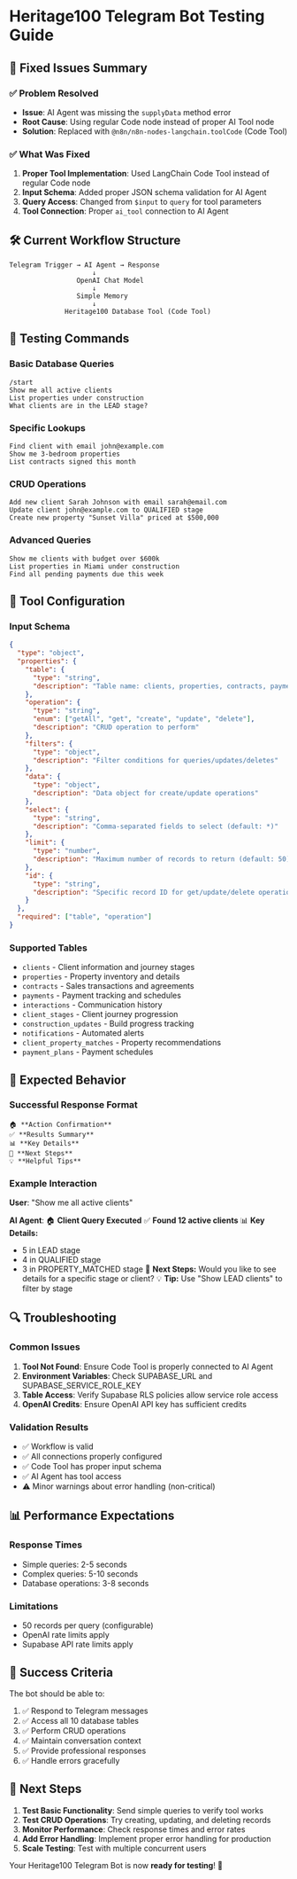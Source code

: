 # Heritage100 Telegram Bot Testing Guide

## 🎉 **Fixed Issues Summary**

### ✅ **Problem Resolved**
- **Issue**: AI Agent was missing the `supplyData` method error
- **Root Cause**: Using regular Code node instead of proper AI Tool node
- **Solution**: Replaced with `@n8n/n8n-nodes-langchain.toolCode` (Code Tool)

### ✅ **What Was Fixed**
1. **Proper Tool Implementation**: Used LangChain Code Tool instead of regular Code node
2. **Input Schema**: Added proper JSON schema validation for AI Agent
3. **Query Access**: Changed from `$input` to `query` for tool parameters
4. **Tool Connection**: Proper `ai_tool` connection to AI Agent

## 🛠️ **Current Workflow Structure**

```
Telegram Trigger → AI Agent → Response
                     ↓
                 OpenAI Chat Model
                     ↓
                 Simple Memory
                     ↓
              Heritage100 Database Tool (Code Tool)
```

## 🧪 **Testing Commands**

### **Basic Database Queries**
```
/start
Show me all active clients
List properties under construction
What clients are in the LEAD stage?
```

### **Specific Lookups**
```
Find client with email john@example.com
Show me 3-bedroom properties
List contracts signed this month
```

### **CRUD Operations**
```
Add new client Sarah Johnson with email sarah@email.com
Update client john@example.com to QUALIFIED stage
Create new property "Sunset Villa" priced at $500,000
```

### **Advanced Queries**
```
Show me clients with budget over $600k
List properties in Miami under construction
Find all pending payments due this week
```

## 🔧 **Tool Configuration**

### **Input Schema**
```json
{
  "type": "object",
  "properties": {
    "table": {
      "type": "string",
      "description": "Table name: clients, properties, contracts, payments, interactions, client_stages, construction_updates, notifications, client_property_matches, payment_plans"
    },
    "operation": {
      "type": "string",
      "enum": ["getAll", "get", "create", "update", "delete"],
      "description": "CRUD operation to perform"
    },
    "filters": {
      "type": "object",
      "description": "Filter conditions for queries/updates/deletes"
    },
    "data": {
      "type": "object",
      "description": "Data object for create/update operations"
    },
    "select": {
      "type": "string",
      "description": "Comma-separated fields to select (default: *)"
    },
    "limit": {
      "type": "number",
      "description": "Maximum number of records to return (default: 50)"
    },
    "id": {
      "type": "string",
      "description": "Specific record ID for get/update/delete operations"
    }
  },
  "required": ["table", "operation"]
}
```

### **Supported Tables**
- `clients` - Client information and journey stages
- `properties` - Property inventory and details  
- `contracts` - Sales transactions and agreements
- `payments` - Payment tracking and schedules
- `interactions` - Communication history
- `client_stages` - Client journey progression
- `construction_updates` - Build progress tracking
- `notifications` - Automated alerts
- `client_property_matches` - Property recommendations
- `payment_plans` - Payment schedules

## 🚀 **Expected Behavior**

### **Successful Response Format**
```
🏠 **Action Confirmation**
✅ **Results Summary**
📊 **Key Details**
🔄 **Next Steps**
💡 **Helpful Tips**
```

### **Example Interaction**
**User**: "Show me all active clients"

**AI Agent**: 
🏠 **Client Query Executed**
✅ **Found 12 active clients**
📊 **Key Details:**
- 5 in LEAD stage
- 4 in QUALIFIED stage  
- 3 in PROPERTY_MATCHED stage
🔄 **Next Steps:** Would you like to see details for a specific stage or client?
💡 **Tip:** Use "Show LEAD clients" to filter by stage

## 🔍 **Troubleshooting**

### **Common Issues**
1. **Tool Not Found**: Ensure Code Tool is properly connected to AI Agent
2. **Environment Variables**: Check SUPABASE_URL and SUPABASE_SERVICE_ROLE_KEY
3. **Table Access**: Verify Supabase RLS policies allow service role access
4. **OpenAI Credits**: Ensure OpenAI API key has sufficient credits

### **Validation Results**
- ✅ Workflow is valid
- ✅ All connections properly configured
- ✅ Code Tool has proper input schema
- ✅ AI Agent has tool access
- ⚠️ Minor warnings about error handling (non-critical)

## 📊 **Performance Expectations**

### **Response Times**
- Simple queries: 2-5 seconds
- Complex queries: 5-10 seconds
- Database operations: 3-8 seconds

### **Limitations**
- 50 records per query (configurable)
- OpenAI rate limits apply
- Supabase API rate limits apply

## 🎯 **Success Criteria**

The bot should be able to:
1. ✅ Respond to Telegram messages
2. ✅ Access all 10 database tables
3. ✅ Perform CRUD operations
4. ✅ Maintain conversation context
5. ✅ Provide professional responses
6. ✅ Handle errors gracefully

## 🔄 **Next Steps**

1. **Test Basic Functionality**: Send simple queries to verify tool works
2. **Test CRUD Operations**: Try creating, updating, and deleting records
3. **Monitor Performance**: Check response times and error rates
4. **Add Error Handling**: Implement proper error handling for production
5. **Scale Testing**: Test with multiple concurrent users

Your Heritage100 Telegram Bot is now **ready for testing**! 🚀
